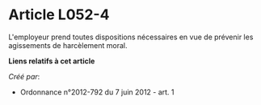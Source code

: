 # Article L052-4

L'employeur prend toutes dispositions nécessaires en vue de prévenir les agissements de harcèlement moral.

**Liens relatifs à cet article**

_Créé par_:

  - Ordonnance n°2012-792 du 7 juin 2012 - art. 1
